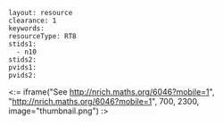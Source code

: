 ````
layout: resource
clearance: 1
keywords:
resourceType: RT8
stids1: 
  - n10
stids2:
pvids1:
pvids2:

````

<:= iframe("See http://nrich.maths.org/6046?mobile=1", "http://nrich.maths.org/6046?mobile=1", 700, 2300, image="thumbnail.png") :>

